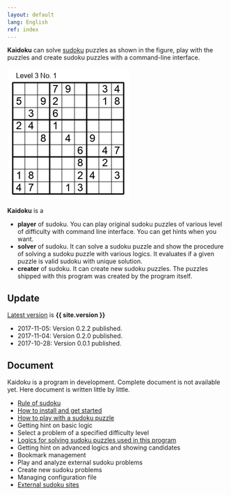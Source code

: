 ```yaml
---
layout: default
lang: English
ref: index
---
```


**Kaidoku** can solve [sudoku](rule) puzzles as shown in the figure, play with the puzzles and create sudoku puzzles with a command-line interface.

![](img/3-1.jpg)

**Kaidoku** is a

* **player** of sudoku. You can play original sudoku puzzles of various level of difficulty with command line interface. You can get hints when you want.
* **solver** of sudoku. It can solve a sudoku puzzle and show the procedure of solving a sudoku puzzle with various logics. It evaluates if a given puzzle is valid sudoku with unique solution.
* **creater** of sudoku. It can create new sudoku puzzles. The puzzles shipped with this program was created by the program itself.

## Update

[Latest version](https://pypi.python.org/pypi/kaidoku) is **{{ site.version }}**

* 2017-11-05: Version 0.2.2 published.
* 2017-11-04: Version 0.2.0 published.
* 2017-10-28: Version 0.0.1 published.

## Document

Kaidoku is a program in development. Complete document is not available yet. Here document is written little by little.

- [Rule of sudoku](rule)
- [How to install and get started](install)
- [How to play with a sudoku puzzle](play)
- Getting hint on basic logic
- Select a problem of a specified difficulty level
- [Logics for solving sudoku puzzles used in this program](logic)
- Getting hint on advanced logics and showing candidates
- Bookmark management
- Play and analyze external sudoku problems
- Create new sudoku problems
- Managing configuration file
- [External sudoku sites](link)
